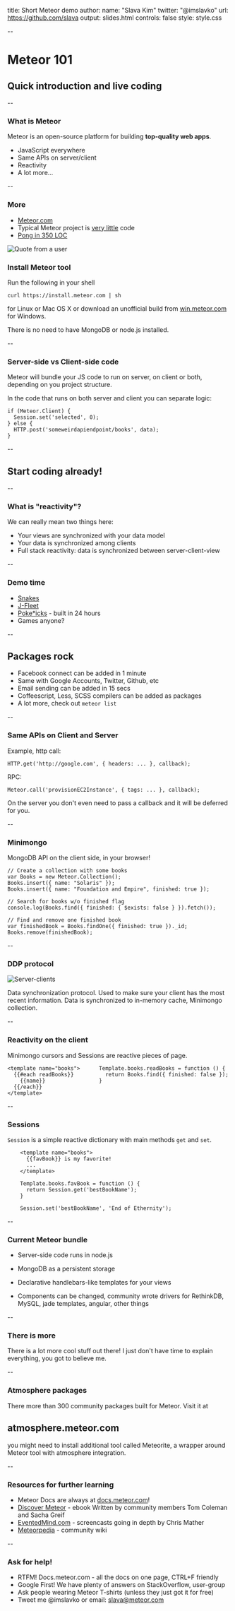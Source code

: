 title: Short Meteor demo
author:
  name: "Slava Kim"
  twitter: "@imslavko"
  url: https://github.com/slava
output: slides.html
controls: false
style: style.css

--

# Meteor 101
## Quick introduction and live coding

--

### What is Meteor

Meteor is an open-source platform for building **top-quality web apps**.

- JavaScript everywhere
- Same APIs on server/client
- Reactivity
- A lot more...

--

### More

- [Meteor.com][meteor]
- Typical Meteor project is [very little][az] code
- [Pong in 350 LOC][pong]

![Quote from a user](/quote.png)

[meteor]: https://www.meteor.com
[az]: https://github.com/mcrider/azimuth
[pong]: https://github.com/devonbarrett/meteor-ping-pong

### Install Meteor tool

Run the following in your shell

`curl https://install.meteor.com | sh`

for Linux or Mac OS X or download an unofficial build from [win.meteor.com][win]
for Windows.

There is no need to have MongoDB or node.js installed.

[win]: https://win.meteor.com

--

### Server-side vs Client-side code

Meteor will bundle your JS code to run on server, on client or both, depending
on you project structure.

In the code that runs on both server and client you
can separate logic:

    if (Meteor.Client) {
      Session.set('selected', 0);
    } else {
      HTTP.post('someweirdapiendpoint/books', data);
    }

--

## Start coding already!

--

### What is "reactivity"?

We can really mean two things here:

- Your views are synchronized with your data model
- Your data is synchronized among clients
- Full stack reactivity: data is synchronized between server-client-view

--

### Demo time

- [Snakes][snakes]
- [J-Fleet][jfleet]
- [Poke*icks][pokedics] - built in 24 hours
- Games anyone?

[snakes]: http://snakes.meteor.com
[jfleet]: http://yujiangtham.com/jfleet/
[pokedics]: http://pokedicks.meteor.com


--

## Packages rock

- Facebook connect can be added in 1 minute
- Same with Google Accounts, Twitter, Github, etc
- Email sending can be added in 15 secs
- Coffeescript, Less, SCSS compilers can be added as packages
- A lot more, check out `meteor list`

--

### Same APIs on Client and Server

Example, http call:

    HTTP.get('http://google.com', { headers: ... }, callback);

RPC:

    Meteor.call('provisionEC2Instance', { tags: ... }, callback);

On the server you don't even need to pass a callback and it will be deferred for
you.

--

### Minimongo

MongoDB API on the client side, in your browser!

    // Create a collection with some books
    var Books = new Meteor.Collection();
    Books.insert({ name: "Solaris" });
    Books.insert({ name: "Foundation and Empire", finished: true });

    // Search for books w/o finished flag
    console.log(Books.find({ finished: { $exists: false } }).fetch());

    // Find and remove one finished book
    var finishedBook = Books.findOne({ finished: true })._id;
    Books.remove(finishedBook);

--

### DDP protocol

![Server-clients](/server-clients.jpg)

Data synchronization protocol. Used to make sure your client has the most recent
information. Data is synchronized to in-memory cache, Minimongo collection.


--

### Reactivity on the client

Minimongo cursors and Sessions are reactive pieces of page.

    <template name="books">      Template.books.readBooks = function () {
      {{#each readBooks}}          return Books.find({ finished: false });
        {{name}}                 }
      {{/each}}
    </template>

--

### Sessions

`Session` is a simple reactive dictionary with main methods `get` and `set`.

        <template name="books">
          {{favBook}} is my favorite!
          ...
        </template>

        Template.books.favBook = function () {
          return Session.get('bestBookName');
        }

        Session.set('bestBookName', 'End of Ethernity');

--

### Current Meteor bundle

- Server-side code runs in node.js
- MongoDB as a persistent storage
- Declarative handlebars-like templates for your views

- Components can be changed, community wrote drivers for RethinkDB, MySQL, jade
  templates, angular, other things

--

### There is more

There is a lot more cool stuff out there! I just don't have time to explain
everything, you got to believe me.

--

### Atmosphere packages

There more than 300 community packages built for Meteor. Visit it at

## **atmosphere.meteor.com**

you might need to install additional tool called Meteorite, a wrapper around
Meteor tool with atmosphere integration.

--

### Resources for further learning

- Meteor Docs are always at [docs.meteor.com][docs]!
- [Discover Meteor][ebook] - ebook Written by community members Tom Coleman and Sacha
  Greif
- [EventedMind.com][evented] - screencasts going in depth by Chris Mather
- [Meteorpedia][wiki] - community wiki

[docs]: https://docs.meteor.com
[ebook]: http://www.discovermeteor.com/
[evented]: https://www.eventedmind.com/posts
[wiki]: http://www.meteorpedia.com/read/Main_Page

--

### Ask for help!

- RTFM! Docs.meteor.com - all the docs on one page, CTRL+F friendly
- Google First! We have plenty of answers on StackOverflow, user-group
- Ask people wearing Meteor T-shirts (unless they just got it for free)
- Tweet me @imslavko or email: slava@meteor.com

